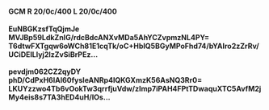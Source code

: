 #### GCM R 20/0c/400 L 20/0c/400
**EuNBGKzsfTqQjmJe**<br/>**MVJBp59LdkZnlG/rdcBdcANXvMDa5AhYCZvpmzNL4PY=**<br/>**T6dtwFXTgqw6oWCh81E1cqTk/oC+HblQ5BGyMPoFhd74/bYAIro2zZrRv/UCiDElLlyj2lzZvSiBrPEz...**<br/><br/>
**pevdjm062CZ2qyDY**<br/>**phD/CdPxH6lAl60fysleANRp4lQKGXmzK56AsNQ3Rr0=**<br/>**LKUYzzwo4Tb6vOokTw3qrrfjuVdw/zImp7iPAH4FPtTDwaquXTC5AvfM2jMy4eis8s7TA3hED4uH/IOs...**